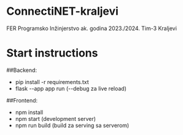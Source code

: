# ConnectiNET-kraljevi
FER Programsko Inžinjerstvo ak. godina 2023./2024. Tim-3 Kraljevi


# Start instructions
##Backend:  
* pip install -r requirements.txt
* flask --app app run (--debug za live reload)

##Frontend:
* npm install
* npm start (development server)
* npm run build (build za serving sa serverom)

